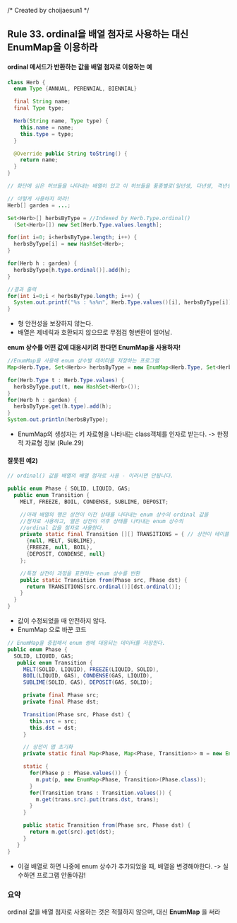 /* Created by choijaesun1 */
## Rule 33. ordinal을 배열 첨자로 사용하는 대신 EnumMap을 이용하라

#### ordinal 메서드가 반환하는 값을 배열 첨자로 이용하는 예

```JAVA
class Herb {
  enum Type {ANNUAL, PERENNIAL, BIENNIAL}

  final String name;
  final Type type;

  Herb(String name, Type type) {
    this.name = name;
    this.type = type;
  }

  @Override public String toString() {
    return name;
  }
}

// 화단에 심은 허브들을 나타내는 배열이 있고 이 허브들을 품종별로(일년생, 다년생, 격년생) 나눠야한다고 가정.

// 이렇게 사용하지 마라!
Herb[] garden = ...;

Set<Herb>[] herbsByType = //Indexed by Herb.Type.ordinal()
  (Set<Herb>[]) new Set[Herb.Type.values.length];

for(int i=0; i<herbsByType.length; i++) {
  herbsByType[i] = new HashSet<Herb>;
}

for(Herb h : garden) {
  herbsByType[h.type.ordinal()].add(h);
}

//결과 출력
for(int i=0;i < herbsByType.length; i++) {
  System.out.printf("%s : %s%n", Herb.Type.values()[i], herbsByType[i]);
}
```
  - 형 안전성을 보장하지 않는다.
  - 배열은 제네릭과 호환되지 않으므로 무점검 형변환이 일어남.

**enum 상수를 어떤 값에 대응시키려 한다면 EnumMap을 사용하자!**

```JAVA
//EnumMap을 사용해 enum 상수별 데이터를 저장하는 프로그램
Map<Herb.Type, Set<Herb>> herbsByType = new EnumMap<Herb.Type, Set<Herb>>(Herb.Type.class);

for(Herb.Type t : Herb.Type.values) {
  herbsByType.put(t, new HashSet<Herb>());
}
for(Herb h : garden) {
  herbsByType.get(h.type).add(h);
}
System.out.println(herbsByType);
```
  - EnumMap의 생성자는 키 자료형을 나타내는 class객체를 인자로 받는다. -> 한정적 자료형 정보 (Rule.29)

#### 잘못된 예2)

```JAVA
// ordinal() 값을 배열의 배열 첨자로 사용 - 이러시면 안됩니다.

public enum Phase { SOLID, LIQUID, GAS;
  public enum Transition {
    MELT, FREEZE, BOIL, CONDENSE, SUBLIME, DEPOSIT;

    //아래 배열의 행은 상전이 이전 상태를 나타내는 enum 상수의 ordinal 값을
    //첨자로 사용하고, 열은 상전이 이후 상태를 나타내는 enum 상수의
    //ordinal 값을 첨자로 사용한다.
    private static final Transition [][] TRANSITIONS = { // 상전이 테이블
      {null, MELT, SUBLIME},
      {FREEZE, null, BOIL},
      {DEPOSIT, CONDENSE, null}
    };

    //특정 상전이 과정을 표현하는 enum 상수를 반환
    public static Transition from(Phase src, Phase dst) {
      return TRANSITIONS[src.ordinal()][dst.ordinal()];
    }
  }
}
```
- 값이 수정되었을 때 안전하지 않다.
- EnumMap 으로 바꾼 코드

```JAVA
// EnumMap을 중첩해서 enum 쌍에 대응되는 데이터를 저장한다.
public enum Phase {
  SOLID, LIQUID, GAS;
   public enum Transition {
     MELT(SOLID, LIQUID), FREEZE(LIQUID, SOLID),
     BOIL(LIQUID, GAS), CONDENSE(GAS, LIQUID),
     SUBLIME(SOLID, GAS), DEPOSIT(GAS, SOLID);

     private final Phase src;
     private final Phase dst;

     Transition(Phase src, Phase dst) {
       this.src = src;
       this.dst = dst;
     }

     // 상전이 맵 초기화
     private static final Map<Phase, Map<Phase, Transition>> m = new EnumMap<Phase, Map<Phase, Transition>>(Phase.class);

     static {
       for(Phase p : Phase.values()) {
         m.put(p, new EnumMap<Phase, Transition>(Phase.class));
       }
       for(Transition trans : Transition.values()) {
         m.get(trans.src).put(trans.dst, trans);
       }
     }

     public static Transition from(Phase src, Phase dst) {
       return m.get(src).get(dst);
     }
   }
}
```
  - 이걸 배열로 하면 나중에 enum 상수가 추가되었을 때, 배열을 변경해야한다. -> 실수하면 프로그램 안돌아감!

### 요약
ordinal 값을 배열 첨자로 사용하는 것은 적절하지 않으며, 대신 **EnumMap** 을 써라
